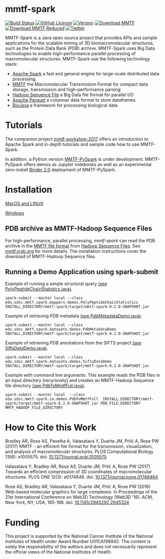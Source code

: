 # mmtf-spark
[![Build Status](https://www.travis-ci.org/sbl-sdsc/mmtf-spark.svg?branch=master)](https://www.travis-ci.org/sbl-sdsc/mmtf-spark)
[![GitHub License](https://img.shields.io/github/license/sbl-sdsc/mmtf-spark.svg)](https://github.com/sbl-sdsc/mmtf-spark/blob/master/LICENSE)
[![Version](http://img.shields.io/badge/version-0.2.0-blue.svg?style=flat)](https://github.com/sbl-sdsc/mmtf-spark)
[![Download MMTF](http://img.shields.io/badge/download-MMTF_full-orange.svg?style=flat)](https://mmtf.rcsb.org/v1.0/hadoopfiles/full.tar)
[![Download MMTF Reduced](http://img.shields.io/badge/download-MMTF_reduced-orange.svg?style=flat)](https://mmtf.rcsb.org/v1.0/hadoopfiles/reduced.tar)
[![Twitter](https://img.shields.io/twitter/url/https/twitter.com/mmtf_spec.svg?style=social)](https://twitter.com/intent/tweet?text=Wow:&url=https%3A%2F%2Ftwitter.com%2Fmmtf_spec)

MMTF-Spark is a Java open source project that provides APIs and sample applications for the scalable mining of 3D biomacromolecular structures, such as the Protein Data Bank (PDB) archive. MMTF-Spark uses Big Data technologies to enable high-performance parallel processing of macromolecular structures. MMTF-Spark use the following technology stack:
* [Apache Spark](https://spark.apache.org/) a fast and general engine for large-scale distributed data processing.
* [MMTF](https://mmtf.rcsb.org/) the Macromolecular Transmission Format for compact data storage, transmission and high-performance parsing
* [Hadoop Sequence File](https://wiki.apache.org/hadoop/SequenceFile) a Big Data file format for parallel I/O
* [Apache Parquet](https://parquet.apache.org/) a columnar data format to store dataframes
* [BioJava](http://biojava.org/) a framework for processing biological data

# Tutorials
The companion project [mmtf-workshop-2017](https://github.com/sbl-sdsc/mmtf-workshop-2017) offers an introduction to Apache Spark and in-depth tutorials and sample code how to use MMTF-Spark.

In addition, a Python version [MMTF-PySpark](https://github.com/sbl-sdsc/mmtf-pyspark) is under development. MMTF-PySpark offers demos as Jupyter notebooks as well as an experimental zero-install [Binder 2.0](https://elifesciences.org/labs/8653a61d/introducing-binder-2-0-share-your-interactive-research-environment) deployment of MMTF-PySpark.

# Installation

[MacOS and LINUX](docs/MacOsInstallation.md)

[Windows](docs/WindowsInstallation.md)

## PDB archive as MMTF-Hadoop Sequence Files
For high-performance, parallel processing, *mmtf-spark* can read the PDB archive in the [MMTF file format](https://doi.org/10.1371/journal.pcbi.1005575) from [Hadoop Sequence Files](https://wiki.apache.org/hadoop/SequenceFile). See [mmtf.rcsb.org](https://mmtf.rcsb.org/download.html) for more details. The installation instructions cover the download of MMTF-Hadoop Sequence files.

## Running a Demo Application using spark-submit

Example of running a simple structural query
[(see PolyPeptideChainStatistics.java)](src/main/java/edu/sdsc/mmtf/spark/mappers/demos/PolyPeptideChainStatistics.java).

```
spark-submit --master local --class edu.sdsc.mmtf.spark.mappers.demos.PolyPeptideChainStatistics  INSTALL_DIRECTORY/mmtf-spark/target/mmtf-spark-0.2.0-SNAPSHOT.jar
```
Example of retrieving PDB metadata
[(see PdbMetadataDemo.java)](src/main/java/edu/sdsc/mmtf/spark/datasets/demos/PdbMetadataDemo.java).

```
spark-submit --master local --class edu.sdsc.mmtf.spark.datasets.demos.PdbMetadataDemo  INSTALL_DIRECTORY/mmtf-spark/target/mmtf-spark-0.2.0-SNAPSHOT.jar
```

Example of retrieving PDB annotations from the SIFTS project
[(see SiftsDataDemo.java)](src/main/java/edu/sdsc/mmtf/spark/datasets/demos/SiftsDataDemo.java).

```
spark-submit --master local --class edu.sdsc.mmtf.spark.datasets.demos.SiftsDataDemo INSTALL_DIRECTORY/mmtf-spark/target/mmtf-spark-0.2.0-SNAPSHOT.jar
```

Example with command line arguments. This example reads the PDB files
in an input directory (recursively) and creates an MMTF-Hadoop Sequence file directory
[(see PdbToMmtfFull.java)](src/main/java/edu/sdsc/mmtf/spark/io/demos/PdbToMmtfFull.java). 

```
spark-submit --master local  --class edu.sdsc.mmtf.spark.io.demos.PdbToMmtfFull  INSTALL_DIRECTORY/mmtf-spark/target/mmtf-spark-0.2.0-SNAPSHOT.jar PDB_FILE_DIRECTORY MMTF_HADOOP_FILE_DIRECTORY
```


# How to Cite this Work

Bradley AR, Rose AS, Pavelka A, Valasatava Y, Duarte JM, Prlić A, Rose PW (2017) MMTF - an efficient file format for the transmission, visualization, and analysis of macromolecular structures. PLOS Computational Biology 13(6): e1005575. doi: [10.1371/journal.pcbi.1005575](https://doi.org/10.1371/journal.pcbi.1005575)

Valasatava Y, Bradley AR, Rose AS, Duarte JM, Prlić A, Rose PW (2017) Towards an efficient compression of 3D coordinates of macromolecular structures. PLOS ONE 12(3): e0174846. doi: [10.1371/journal.pone.01748464](https://doi.org/10.1371/journal.pone.0174846)

Rose AS, Bradley AR, Valasatava Y, Duarte JM, Prlić A, Rose PW (2016) Web-based molecular graphics for large complexes. In Proceedings of the 21st International Conference on Web3D Technology (Web3D '16). ACM, New York, NY, USA, 185-186. doi: [10.1145/2945292.2945324](https://doi.org/10.1145/2945292.2945324)

# Funding
This project is supported by the National Cancer Institute of the National Institutes of Health under Award Number U01CA198942. The content is solely the responsibility of the authors and does not necessarily represent the official views of the National Institutes of Health.
